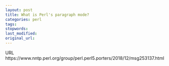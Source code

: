 ```yaml
---
layout: post
title: What is Perl's paragraph mode?
categories: perl
tags:
stopwords:
last_modified:
original_url:
---
```


<?xml version="1.0" encoding="UTF-8"?>
<!DOCTYPE plist PUBLIC "-//Apple//DTD PLIST 1.0//EN" "http://www.apple.com/DTDs/PropertyList-1.0.dtd">
<plist version="1.0">
<dict>
	<key>URL</key>
	<string>https://www.nntp.perl.org/group/perl.perl5.porters/2018/12/msg253137.html</string>
</dict>
</plist>

